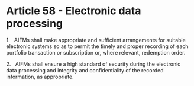 # Article 58 - Electronic data processing


1.   AIFMs shall make appropriate and sufficient arrangements for suitable electronic systems so as to permit the timely and proper recording of each portfolio transaction or subscription or, where relevant, redemption order.

2.   AIFMs shall ensure a high standard of security during the electronic data processing and integrity and confidentiality of the recorded information, as appropriate.

